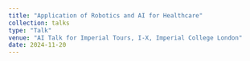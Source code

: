 ```yaml
---
title: "Application of Robotics and AI for Healthcare"
collection: talks
type: "Talk"
venue: "AI Talk for Imperial Tours, I-X, Imperial College London"
date: 2024-11-20
---
```



